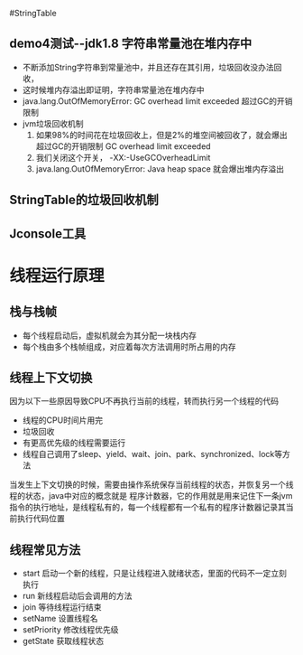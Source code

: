#StringTable
## demo4测试--jdk1.8 字符串常量池在堆内存中
- 不断添加String字符串到常量池中，并且还存在其引用，垃圾回收没办法回收，
- 这时候堆内存溢出即证明，字符串常量池在堆内存中
- java.lang.OutOfMemoryError: GC overhead limit exceeded 超过GC的开销限制
- jvm垃圾回收机制
    1. 如果98%的时间花在垃圾回收上，但是2%的堆空间被回收了，就会爆出超过GC的开销限制 GC overhead limit exceeded 
    2. 我们关闭这个开关， -XX:-UseGCOverheadLimit
    3. java.lang.OutOfMemoryError: Java heap space 就会爆出堆内存溢出
## StringTable的垃圾回收机制

## Jconsole工具

# 线程运行原理
## 栈与栈帧
- 每个线程启动后，虚拟机就会为其分配一块栈内存
- 每个栈由多个栈帧组成，对应着每次方法调用时所占用的内存
## 线程上下文切换
因为以下一些原因导致CPU不再执行当前的线程，转而执行另一个线程的代码
- 线程的CPU时间片用完
- 垃圾回收
- 有更高优先级的线程需要运行 
- 线程自己调用了sleep、yield、wait、join、park、synchronized、lock等方法

当发生上下文切换的时候，需要由操作系统保存当前线程的状态，并恢复另一个线程的状态，java中对应的概念就是
程序计数器，它的作用就是用来记住下一条jvm指令的执行地址，是线程私有的，每一个线程都有一个私有的程序计数器记录其当前执行代码位置

## 线程常见方法
- start 启动一个新的线程，只是让线程进入就绪状态，里面的代码不一定立刻执行
- run  新线程启动后会调用的方法
- join 等待线程运行结束
- setName 设置线程名
- setPriority 修改线程优先级
- getState 获取线程状态




